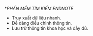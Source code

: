 **PHẦN MỀM TÌM KIẾM ENDNOTE*

* Truy xuất dữ liệu nhanh.
* Dễ dàng điều chỉnh thông tin.
* Lưu trữ thông tin khoa học và đầy đủ.
